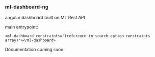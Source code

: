 ### ml-dashboard-ng

angular dashboard built on ML Rest API

main entrypoint:

    <ml-dashboard constraints="(reference to search option constraints array)"></ml-dashboard>

Documentation coming soon.
